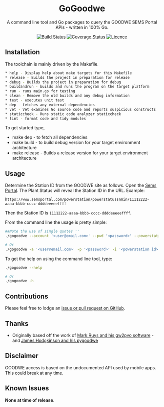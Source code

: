 <div align="center">

# GoGoodwe

A command line tool and Go packages to query the GOODWE SEMS Portal APIs - written in 100% Go.

[![Build Status](https://github.com/AaronSaikovski/gogoodwe/workflows/build/badge.svg)](https://github.com/AaronSaikovski/gogoodwe/actions)
[![Coverage Status](https://coveralls.io/repos/github/AaronSaikovski/gogoodwe/badge.svg?branch=main)](https://coveralls.io/github/AaronSaikovski/gogoodwe?branch=main)
[![Licence](https://img.shields.io/github/license/AaronSaikovski/gogoodwe)](LICENSE)

</div>

## Installation

The toolchain is mainly driven by the Makefile.

```bash
* help - Display help about make targets for this Makefile
* release - Builds the project in preparation for release
* debug - Builds the project in preparation for debug
* buildandrun - builds and runs the program on the target platform
* run - runs main.go for testing
* clean - Remove the old builds and any debug information
* test - executes unit test
* dep - fetches any external dependencies
* vet - Vet examines Go source code and reports suspicious constructs
* staticcheck - Runs static code analyzer staticcheck
* lint - format code and tidy modules
```

To get started type,

- make dep - to fetch all dependencies
- make build - to build debug version for your target environment architecture
- make release - Builds a release version for your target environment architecture

## Usage

Determine the Station ID from the GOODWE site as follows. Open the [Sems Portal](https://www.semsportal.com). The Plant Status will reveal the Station ID in the URL. Example:

    https://www.semsportal.com/powerstation/powerstatussnmin/11112222-aaaa-bbbb-cccc-ddddeeeeeffff

Then the Station ID is `11112222-aaaa-bbbb-cccc-ddddeeeeeffff`.

From the command line the usage is pretty simple:

```bash
##Note the use of single quotes ''
./gogoodwe --account '<user@email.com>' --pwd '<password>' --powerstationid '<powerstation id>'

# Or
./gogoodwe -a '<user@email.com>' -p '<password>' -i '<powerstation id>'
```

To get the help on using the command line tool, type:

```bash
./gogoodwe --help

# Or
./gogoodwe -h
```

## Contributions

Please feel free to lodge an [issue or pull request on GitHub](https://github.com/AaronSaikovski/gogoodwe/issues).

## Thanks

- Originally based off the work of [Mark Ruys and his gw2pvo software](https://github.com/markruys/gw2pvo) - and [James Hodgkinson and his pygoodwe](https://github.com/yaleman/pygoodwe)

## Disclaimer

GOODWE access is based on the undocumented API used by mobile apps. This could break at any time.

## Known Issues

**None at time of release.**
